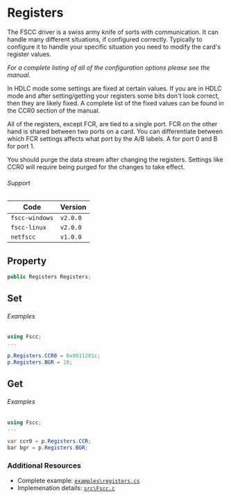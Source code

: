 # Registers

The FSCC driver is a swiss army knife of sorts with communication. It can
handle many different situations, if configured correctly. Typically to
configure it to handle your specific situation you need to modify the card's
register values.

_For a complete listing of all of the configuration options please see the 
manual._

In HDLC mode some settings are fixed at certain values. If you are in
HDLC mode and after setting/getting your registers some bits don't look correct,
then they are likely fixed. A complete list of the fixed values can be found in 
the CCR0 section of the manual.

All of the registers, except FCR, are tied to a single port. FCR on the other hand 
is shared between two ports on a card. You can differentiate between which FCR 
settings affects what port by the A/B labels. A for port 0 and B for port 1.

You should purge the data stream after changing the registers.
Settings like CCR0 will require being purged for the changes to take 
effect.

###### Support
| Code           | Version
| -------------- | --------
| `fscc-windows` | `v2.0.0` 
| `fscc-linux`   | `v2.0.0` 
| `netfscc`      | `v1.0.0`


## Property
```c#
public Registers Registers;
```


## Set
###### Examples
```c#
using Fscc;
...

p.Registers.CCR0 = 0x0011201c;
p.Registers.BGR = 10;
```


## Get
###### Examples
```c#
using Fscc;
...

var ccr0 = p.Registers.CCR;
bar bgr = p.Registers.BGR;
```


### Additional Resources
- Complete example: [`examples\registers.cs`](https://github.com/commtech/netfscc/blob/master/examples/registers.cs)
- Implemenation details: [`src\Fscc.c`](https://github.com/commtech/netfscc/blob/master/src/Fscc.cs)
